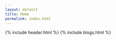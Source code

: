 ```yaml
---
layout: default
title: Home
permalink: index.html
---
```


{% include header.html %}
{% include blogs.html %} 